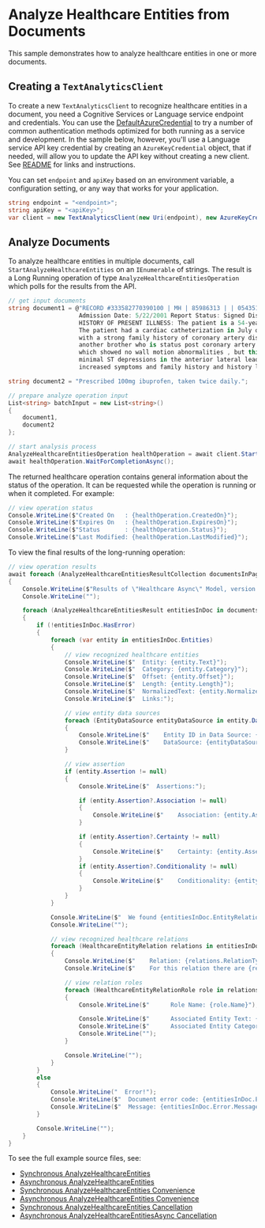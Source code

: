 # Analyze Healthcare Entities from Documents
This sample demonstrates how to analyze healthcare entities in one or more documents.

## Creating a `TextAnalyticsClient`

To create a new `TextAnalyticsClient` to recognize healthcare entities in a document, you need a Cognitive Services or Language service endpoint and credentials.  You can use the [DefaultAzureCredential][DefaultAzureCredential] to try a number of common authentication methods optimized for both running as a service and development.  In the sample below, however, you'll use a Language service API key credential by creating an `AzureKeyCredential` object, that if needed, will allow you to update the API key without creating a new client. See [README][README] for links and instructions.

You can set `endpoint` and `apiKey` based on an environment variable, a configuration setting, or any way that works for your application.

```C# Snippet:CreateTextAnalyticsClient
string endpoint = "<endpoint>";
string apiKey = "<apiKey>";
var client = new TextAnalyticsClient(new Uri(endpoint), new AzureKeyCredential(apiKey));
```
## Analyze Documents

To analyze healthcare entities in multiple documents, call `StartAnalyzeHealthcareEntities` on an `IEnumerable` of strings.  The result is a Long Running operation of type `AnalyzeHealthcareEntitiesOperation` which polls for the results from the API.

```C# Snippet:TextAnalyticsAnalyzeHealthcareEntitiesConvenienceAsync
// get input documents
string document1 = @"RECORD #333582770390100 | MH | 85986313 | | 054351 | 2/14/2001 12:00:00 AM | CORONARY ARTERY DISEASE | Signed | DIS | \
                    Admission Date: 5/22/2001 Report Status: Signed Discharge Date: 4/24/2001 ADMISSION DIAGNOSIS: CORONARY ARTERY DISEASE. \
                    HISTORY OF PRESENT ILLNESS: The patient is a 54-year-old gentleman with a history of progressive angina over the past several months. \
                    The patient had a cardiac catheterization in July of this year revealing total occlusion of the RCA and 50% left main disease ,\
                    with a strong family history of coronary artery disease with a brother dying at the age of 52 from a myocardial infarction and \
                    another brother who is status post coronary artery bypass grafting. The patient had a stress echocardiogram done on July , 2001 , \
                    which showed no wall motion abnormalities , but this was a difficult study due to body habitus. The patient went for six minutes with \
                    minimal ST depressions in the anterior lateral leads , thought due to fatigue and wrist pain , his anginal equivalent. Due to the patient's \
                    increased symptoms and family history and history left main disease with total occasional of his RCA was referred for revascularization with open heart surgery.";

string document2 = "Prescribed 100mg ibuprofen, taken twice daily.";

// prepare analyze operation input
List<string> batchInput = new List<string>()
{
    document1,
    document2
};

// start analysis process
AnalyzeHealthcareEntitiesOperation healthOperation = await client.StartAnalyzeHealthcareEntitiesAsync(batchInput);
await healthOperation.WaitForCompletionAsync();
```

The returned healthcare operation contains general information about the status of the operation. It can be requested while the operation is running or when it completed. For example:

```C# Snippet:TextAnalyticsSampleHealthcareOperationStatus
// view operation status
Console.WriteLine($"Created On   : {healthOperation.CreatedOn}");
Console.WriteLine($"Expires On   : {healthOperation.ExpiresOn}");
Console.WriteLine($"Status       : {healthOperation.Status}");
Console.WriteLine($"Last Modified: {healthOperation.LastModified}");
```

To view the final results of the long-running operation:

```C# Snippet:TextAnalyticsSampleHealthcareConvenienceAsyncViewResults
// view operation results
await foreach (AnalyzeHealthcareEntitiesResultCollection documentsInPage in healthOperation.Value)
{
    Console.WriteLine($"Results of \"Healthcare Async\" Model, version: \"{documentsInPage.ModelVersion}\"");
    Console.WriteLine("");

    foreach (AnalyzeHealthcareEntitiesResult entitiesInDoc in documentsInPage)
    {
        if (!entitiesInDoc.HasError)
        {
            foreach (var entity in entitiesInDoc.Entities)
            {
                // view recognized healthcare entities
                Console.WriteLine($"  Entity: {entity.Text}");
                Console.WriteLine($"  Category: {entity.Category}");
                Console.WriteLine($"  Offset: {entity.Offset}");
                Console.WriteLine($"  Length: {entity.Length}");
                Console.WriteLine($"  NormalizedText: {entity.NormalizedText}");
                Console.WriteLine($"  Links:");

                // view entity data sources
                foreach (EntityDataSource entityDataSource in entity.DataSources)
                {
                    Console.WriteLine($"    Entity ID in Data Source: {entityDataSource.EntityId}");
                    Console.WriteLine($"    DataSource: {entityDataSource.Name}");
                }

                // view assertion
                if (entity.Assertion != null)
                {
                    Console.WriteLine($"  Assertions:");

                    if (entity.Assertion?.Association != null)
                    {
                        Console.WriteLine($"    Association: {entity.Assertion?.Association}");
                    }

                    if (entity.Assertion?.Certainty != null)
                    {
                        Console.WriteLine($"    Certainty: {entity.Assertion?.Certainty}");
                    }
                    if (entity.Assertion?.Conditionality != null)
                    {
                        Console.WriteLine($"    Conditionality: {entity.Assertion?.Conditionality}");
                    }
                }
            }

            Console.WriteLine($"  We found {entitiesInDoc.EntityRelations.Count} relations in the current document:");
            Console.WriteLine("");

            // view recognized healthcare relations
            foreach (HealthcareEntityRelation relations in entitiesInDoc.EntityRelations)
            {
                Console.WriteLine($"    Relation: {relations.RelationType}");
                Console.WriteLine($"    For this relation there are {relations.Roles.Count} roles");

                // view relation roles
                foreach (HealthcareEntityRelationRole role in relations.Roles)
                {
                    Console.WriteLine($"      Role Name: {role.Name}");

                    Console.WriteLine($"      Associated Entity Text: {role.Entity.Text}");
                    Console.WriteLine($"      Associated Entity Category: {role.Entity.Category}");
                    Console.WriteLine("");
                }

                Console.WriteLine("");
            }
        }
        else
        {
            Console.WriteLine("  Error!");
            Console.WriteLine($"  Document error code: {entitiesInDoc.Error.ErrorCode}.");
            Console.WriteLine($"  Message: {entitiesInDoc.Error.Message}");
        }

        Console.WriteLine("");
    }
}
```

To see the full example source files, see:

* [Synchronous AnalyzeHealthcareEntities](https://github.com/Azure/azure-sdk-for-net/blob/main/sdk/textanalytics/Azure.AI.TextAnalytics/tests/samples/Sample7_AnalyzeHealthcareEntities.cs)
* [Asynchronous AnalyzeHealthcareEntities](https://github.com/Azure/azure-sdk-for-net/blob/main/sdk/textanalytics/Azure.AI.TextAnalytics/tests/samples/Sample7_AnalyzeHealthcareEntitiesAsync.cs)
* [Synchronous AnalyzeHealthcareEntities Convenience](https://github.com/Azure/azure-sdk-for-net/blob/main/sdk/textanalytics/Azure.AI.TextAnalytics/tests/samples/Sample7_AnalyzeHealthcareEntitiesConvenience.cs)
* [Asynchronous AnalyzeHealthcareEntities Convenience ](https://github.com/Azure/azure-sdk-for-net/blob/main/sdk/textanalytics/Azure.AI.TextAnalytics/tests/samples/Sample7_AnalyzeHealthcareEntitiesConvenienceAsync.cs)
* [Synchronous AnalyzeHealthcareEntities Cancellation](https://github.com/Azure/azure-sdk-for-net/blob/main/sdk/textanalytics/Azure.AI.TextAnalytics/tests/samples/Sample7_AnalyzeHealthcareEntities_Cancellation.cs)
* [Asynchronous AnalyzeHealthcareEntitiesAsync Cancellation](https://github.com/Azure/azure-sdk-for-net/blob/main/sdk/textanalytics/Azure.AI.TextAnalytics/tests/samples/Sample7_AnalyzeHealthcareEntitiesAsync_Cancellation.cs)

[DefaultAzureCredential]: https://github.com/Azure/azure-sdk-for-net/blob/main/sdk/identity/Azure.Identity/README.md
[README]: https://github.com/Azure/azure-sdk-for-net/blob/main/sdk/textanalytics/Azure.AI.TextAnalytics/README.md
